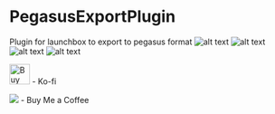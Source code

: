 # PegasusExportPlugin
Plugin for launchbox to export to pegasus format
![alt text](https://github.com/spektor56/PegasusExportPlugin/blob/master/PegasusExportPlugin/img/img0.jpg)
![alt text](https://github.com/spektor56/PegasusExportPlugin/blob/master/PegasusExportPlugin/img/img1.JPG)
![alt text](https://github.com/spektor56/PegasusExportPlugin/blob/master/PegasusExportPlugin/img/img2.JPG)
![alt text](https://github.com/spektor56/PegasusExportPlugin/blob/master/PegasusExportPlugin/img/img3.JPG)

<a href='https://ko-fi.com/M4M55991G' target='_blank'><img height='36' style='border:0px;height:36px;' src='https://cdn.ko-fi.com/cdn/kofi1.png?v=2' border='0' alt='Buy Me a Coffee at ko-fi.com' /></a> - Ko-fi

<a href="https://www.buymeacoffee.com/spektor56"><img src="https://img.buymeacoffee.com/button-api/?text=Buy me a coffee&emoji=&slug=spektor56&button_colour=5F7FFF&font_colour=ffffff&font_family=Cookie&outline_colour=000000&coffee_colour=FFDD00"></a> - Buy Me a Coffee
